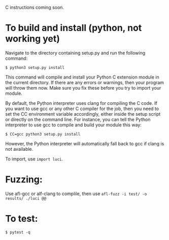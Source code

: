 C instructions coming soon.

To build and install (python, not working yet)
====================

Navigate to the directory containing setup.py and run the following command:

``$ python3 setup.py install``

This command will compile and install your Python C extension module in the current directory. If there are any errors or warnings, then your program will throw them now. Make sure you fix these before you try to import your module.

By default, the Python interpreter uses clang for compiling the C code. If you want to use gcc or any other C compiler for the job, then you need to set the CC environment variable accordingly, either inside the setup script or directly on the command line. For instance, you can tell the Python interpreter to use gcc to compile and build your module this way:

``$ CC=gcc python3 setup.py install``

However, the Python interpreter will automatically fall back to gcc if clang is not available.


To import, use ``import luci``.

Fuzzing:
====================

Use afl-gcc or alf-clang to complile, then use ``afl-fuzz -i test/ -o results/ ./luci @@``

To test:
====================

``$ pytest -q``
